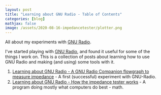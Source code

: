 ```yaml
---
layout: post
title: "Learning about GNU Radio - Table of Contents"
categories: [blog]
mathjax: false
image: /assets/2020-08-16-impedancetester/plotter.png
---
```

All about my experiments with [GNU Radio](https://www.gnuradio.org/).

I've started playing with [GNU Radio](https://www.gnuradio.org/), and found it useful for some of the things I work on.  This is a collection of posts about learning how to use GNU Radio and making (and using) some tools with it.

1. [Learning about GNU Radio - A GNU Radio Companion flowgraph to measure impedance](gnuradio-impedancetester) - A first (successful) experiment with GNU-Radio.
2. [Learning about GNU Radio - How the impedance tester works](gnuradio-impedancetester-1) - A program doing mostly what computers do best - math.
